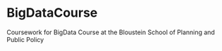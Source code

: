 # BigDataCourse
Coursework for BigData Course at the Bloustein School of Planning and Public Policy
